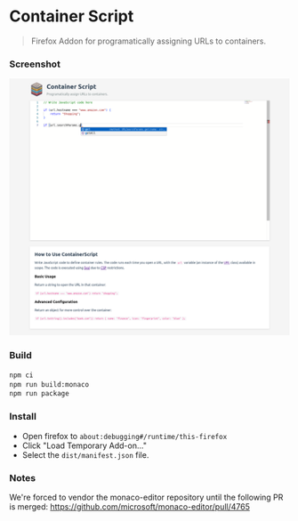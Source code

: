 # Container Script

> Firefox Addon for programatically assigning URLs to containers.

### Screenshot

![](./screenshot.png)

### Build

``` sh
npm ci
npm run build:monaco
npm run package
```

### Install

* Open firefox to `about:debugging#/runtime/this-firefox`
* Click "Load Temporary Add-on..."
* Select the `dist/manifest.json` file.

### Notes

We're forced to vendor the monaco-editor repository until the following PR is merged: https://github.com/microsoft/monaco-editor/pull/4765
